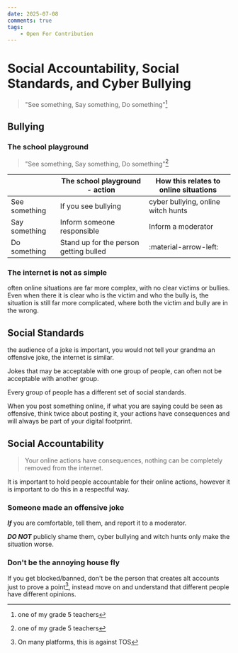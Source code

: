 ```yaml
---
date: 2025-07-08
comments: true
tags:
    - Open For Contribution
---
```

# Social Accountability, Social Standards, and Cyber Bullying
> "See something, Say something, Do something"[^1]
<!-- more -->
## Bullying
### The school playground
> "See something, Say something, Do something"[^1]

|               |     The school playground - action     | How this relates to online situations |
| ------------- | -------------------------------------- | ------------------------------------- |
| See something | If you see bullying                    | cyber bullying, online witch hunts
| Say something | Inform someone responsible             | Inform a moderator
| Do something  | Stand up for the person getting bulled | :material-arrow-left:

### The internet is not as simple
often online situations are far more complex, with no clear victims or bullies. Even when there it is clear who is the victim and who the bully is, the situation is still far more complicated, where both the victim and bully are in the wrong.

## Social Standards
the audience of a joke is important, you would not tell your grandma an offensive joke, the internet is similar.

Jokes that may be acceptable with one group of people, can often not be acceptable with another group.

Every group of people has a different set of social standards.

When you post something online, if what you are saying could be seen as offensive, think twice about posting it, your actions have consequences and will always be part of your digital footprint.

## Social Accountability

> Your online actions have consequences, nothing can be completely removed from the internet.

It is important to hold people accountable for their online actions, however it is important to do this in a respectful way.

### Someone made an offensive joke
***If*** you are comfortable, tell them, and report it to a moderator.

***DO NOT*** publicly shame them, cyber bullying and witch hunts only make the situation worse.

### Don't be the annoying house fly
If you get blocked/banned, don't be the person that creates alt accounts just to prove a point[^2], instead move on and understand that different people have different opinions.


[^1]: one of my grade 5 teachers
[^2]:On many platforms, this is against TOS